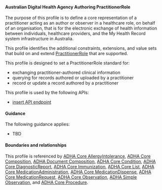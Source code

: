 #### Australian Digital Health Agency Authoring PractitionerRole
The purpose of this profile is to define a core representation of a practitioner acting as an author or observer in a healthcare role, on behalf of an organisation, that is for the electronic exchange of health information between individuals, healthcare providers, and the My Health Record system infrastructure in Australia.

This profile identifies the additional constraints, extensions, and value sets that build on and extend [PractitionerRole](http://hl7.org/fhir/R4/practitionerrole.html) that are supported. 

This profile is designed to set a PractitionerRole standard for:
* exchanging practitioner-authored clinical information
* querying for records authored or uploaded by a practitioner
* record or update a record authored by a practitioner

This profile is used by the following APIs:
* [insert API endpoint](StructureDefinition-TBD-1.html)

#### Guidance
The following guidance applies:
* TBD


#### Boundaries and relationships
This profile is referenced by 
[ADHA Core AllergyIntolerance](StructureDefinition-dh-allergyintolerance-core-1.html), 
[ADHA Core Composition](StructureDefinition-dh-composition-core-1.html), 
[ADHA Document Composition](StructureDefinition-dh-composition-document-1.html),
[ADHA Core Condition](StructureDefinition-dh-condition-core-1.html), 
[ADHA Core DiagnosticReport](StructureDefinition-dh-diagnosticreport-core-1.html), 
[ADHA Core Immunization](StructureDefinition-dh-immunization-core-1.html), 
[ADHA Core List](StructureDefinition-dh-list-core-1.html),
[ADHA Core MedicationAdministration](StructureDefinition-dh-medicationadministration-core-1.html), 
[ADHA Core MedicationDispense](StructureDefinition-dh-medicationdispense-core-1.html), 
[ADHA Core MedicationRequest](StructureDefinition-dh-medicationrequest-core-1.html), 
[ADHA Core Observation](StructureDefinition-dh-observation-core-1.html), 
[ADHA Simple Observation](StructureDefinition-dh-observation-core-1.html), and
[ADHA Core Procedure](StructureDefinition-dh-procedure-core-1.html). 
